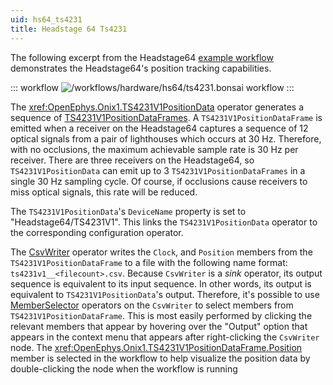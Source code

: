 ```yaml
---
uid: hs64_ts4231
title: Headstage 64 Ts4231
---
```


The following excerpt from the Headstage64 [example workflow](xref:hs64_hs64) demonstrates the Headstage64's position
tracking capabilities.

::: workflow 
![/workflows/hardware/hs64/ts4231.bonsai workflow](../../../workflows/hardware/hs64/ts4231.bonsai)
:::

The <xref:OpenEphys.Onix1.TS4231V1PositionData> operator generates a sequence of
[TS4231V1PositionDataFrames](xref:OpenEphys.Onix1.TS4231V1PositionDataFrame). A `TS4231V1PositionDataFrame` is emitted
when a receiver on the Headstage64 captures a sequence of 12 optical signals from a pair of lighthouses which occurs at
30 Hz. Therefore, with no occlusions, the maximum achievable sample rate is 30 Hz per receiver. There are three
receivers on the Headstage64, so `TS4231V1PositionData` can emit up to 3 `TS4231V1PositionDataFrames` in a single 30 Hz
sampling cycle. Of course, if occlusions cause receivers to miss optical signals, this rate will be reduced. 

The `TS4231V1PositionData`'s `DeviceName` property is set to "Headstage64/TS4231V1". This links the
`TS4231V1PositionData` operator to the corresponding configuration operator.

The [CsvWriter](xref:Bonsai.IO.CsvWriter) operator writes the `Clock`, and `Position`
members from the `TS4231V1PositionDataFrame` to a file with the following name format: `ts4231v1__<filecount>.csv`.
Because `CsvWriter` is a _sink_ operator, its output sequence is equivalent to its input sequence. In other words, its
output is equivalent to `TS4231V1PositionData`'s output. Therefore, it's possible to use
[MemberSelector](xref:Bonsai.Expressions.MemberSelectorBuilder) operators on the
`CsvWriter` to select members from `TS4231V1PositionDataFrame`. This is most easily performed by clicking the relevant
members that appear by hovering over the "Output" option that appears in the context menu that appears after
right-clicking the `CsvWriter` node. The <xref:OpenEphys.Onix1.TS4231V1PositionDataFrame.Position> member is selected in
the workflow to help visualize the position data by double-clicking the node when the workflow is running
